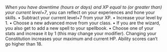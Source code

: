 *When you have downtime (hours or days) and XP equal to (or greater than) your current level+7*, you can reflect on your experiences and hone your skills. 
• Subtract your current level+7 from your XP. 
• Increase your level by 1. 
• Choose a new advanced move from your class. 
• If you are the wizard, you also get to add a new spell to your spellbook. 
• Choose one of your stats and increase it by 1 (this may change your modifier). Changing your Constitution increases your maximum and current HP. Ability scores can’t go higher than 18.